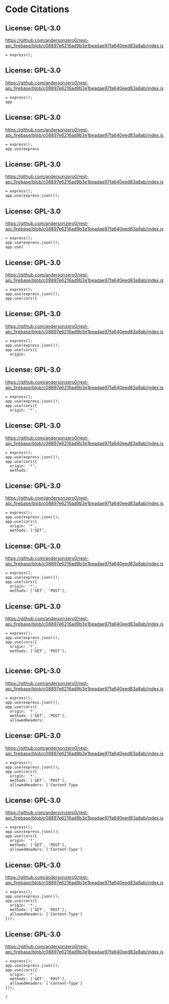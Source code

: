 # Code Citations

## License: GPL-3.0
https://github.com/andersonzero0/rest-api_firebase/blob/c08897e6216ad9b3e1beadae97fa640eed83a8ab/index.js

```
= express();
```


## License: GPL-3.0
https://github.com/andersonzero0/rest-api_firebase/blob/c08897e6216ad9b3e1beadae97fa640eed83a8ab/index.js

```
= express();
app
```


## License: GPL-3.0
https://github.com/andersonzero0/rest-api_firebase/blob/c08897e6216ad9b3e1beadae97fa640eed83a8ab/index.js

```
= express();
app.use(express
```


## License: GPL-3.0
https://github.com/andersonzero0/rest-api_firebase/blob/c08897e6216ad9b3e1beadae97fa640eed83a8ab/index.js

```
= express();
app.use(express.json());
```


## License: GPL-3.0
https://github.com/andersonzero0/rest-api_firebase/blob/c08897e6216ad9b3e1beadae97fa640eed83a8ab/index.js

```
= express();
app.use(express.json());
app.use(
```


## License: GPL-3.0
https://github.com/andersonzero0/rest-api_firebase/blob/c08897e6216ad9b3e1beadae97fa640eed83a8ab/index.js

```
= express();
app.use(express.json());
app.use(cors({
```


## License: GPL-3.0
https://github.com/andersonzero0/rest-api_firebase/blob/c08897e6216ad9b3e1beadae97fa640eed83a8ab/index.js

```
= express();
app.use(express.json());
app.use(cors({
  origin:
```


## License: GPL-3.0
https://github.com/andersonzero0/rest-api_firebase/blob/c08897e6216ad9b3e1beadae97fa640eed83a8ab/index.js

```
= express();
app.use(express.json());
app.use(cors({
  origin: '*',
```


## License: GPL-3.0
https://github.com/andersonzero0/rest-api_firebase/blob/c08897e6216ad9b3e1beadae97fa640eed83a8ab/index.js

```
= express();
app.use(express.json());
app.use(cors({
  origin: '*',
  methods:
```


## License: GPL-3.0
https://github.com/andersonzero0/rest-api_firebase/blob/c08897e6216ad9b3e1beadae97fa640eed83a8ab/index.js

```
= express();
app.use(express.json());
app.use(cors({
  origin: '*',
  methods: ['GET', 
```


## License: GPL-3.0
https://github.com/andersonzero0/rest-api_firebase/blob/c08897e6216ad9b3e1beadae97fa640eed83a8ab/index.js

```
= express();
app.use(express.json());
app.use(cors({
  origin: '*',
  methods: ['GET', 'POST'],
```


## License: GPL-3.0
https://github.com/andersonzero0/rest-api_firebase/blob/c08897e6216ad9b3e1beadae97fa640eed83a8ab/index.js

```
= express();
app.use(express.json());
app.use(cors({
  origin: '*',
  methods: ['GET', 'POST'],
  
```


## License: GPL-3.0
https://github.com/andersonzero0/rest-api_firebase/blob/c08897e6216ad9b3e1beadae97fa640eed83a8ab/index.js

```
= express();
app.use(express.json());
app.use(cors({
  origin: '*',
  methods: ['GET', 'POST'],
  allowedHeaders:
```


## License: GPL-3.0
https://github.com/andersonzero0/rest-api_firebase/blob/c08897e6216ad9b3e1beadae97fa640eed83a8ab/index.js

```
= express();
app.use(express.json());
app.use(cors({
  origin: '*',
  methods: ['GET', 'POST'],
  allowedHeaders: ['Content-Type
```


## License: GPL-3.0
https://github.com/andersonzero0/rest-api_firebase/blob/c08897e6216ad9b3e1beadae97fa640eed83a8ab/index.js

```
= express();
app.use(express.json());
app.use(cors({
  origin: '*',
  methods: ['GET', 'POST'],
  allowedHeaders: ['Content-Type']
```


## License: GPL-3.0
https://github.com/andersonzero0/rest-api_firebase/blob/c08897e6216ad9b3e1beadae97fa640eed83a8ab/index.js

```
= express();
app.use(express.json());
app.use(cors({
  origin: '*',
  methods: ['GET', 'POST'],
  allowedHeaders: ['Content-Type']
}));
```


## License: GPL-3.0
https://github.com/andersonzero0/rest-api_firebase/blob/c08897e6216ad9b3e1beadae97fa640eed83a8ab/index.js

```
= express();
app.use(express.json());
app.use(cors({
  origin: '*',
  methods: ['GET', 'POST'],
  allowedHeaders: ['Content-Type']
}));

/
```

